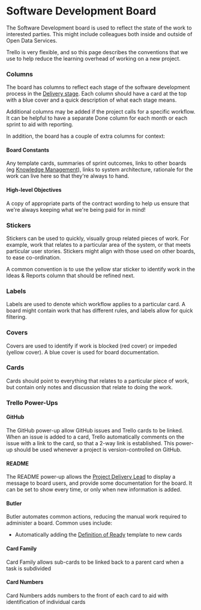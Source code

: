 # Software Development Board

The Software Development board is used to reflect the state of the work to interested parties. This might include colleagues both inside and outside of Open Data Services. 

Trello is very flexible, and so this page describes the conventions that we use to help reduce the learning overhead of working on a new project. 

### Columns

The board has columns to reflect each stage of the software development process in the [Delivery stage](../project-lifecycle-1/delivery-stage.md). Each column should have a card at the top with a blue cover and a quick description of what each stage means. 

Additional columns may be added if the project calls for a specific workflow. It can be helpful to have a separate Done column for each month or each sprint to aid with reporting. 

In addition, the board has a couple of extra columns for context:

#### Board Constants

Any template cards, summaries of sprint outcomes, links to other boards \(eg [Knowledge Management](knowledge-management-board.md)\), links to system architecture, rationale for the work can live here so that they're always to hand. 

#### High-level Objectives

A copy of appropriate parts of the contract wording to help us ensure that we're always keeping what we're being paid for in mind!   

### Stickers

Stickers can be used to quickly, visually group related pieces of work. For example, work that relates to a particular area of the system, or that meets particular user stories. Stickers might align with those used on other boards, to ease co-ordination. 

A common convention is to use the yellow star sticker to identify work in the Ideas & Reports column that should be refined next. 

### Labels

Labels are used to denote which workflow applies to a particular card. A board might contain work that has different rules, and labels allow for quick filtering. 

### Covers

Covers are used to identify if work is blocked \(red cover\) or impeded \(yellow cover\). A blue cover is used for board documentation. 

### Cards

Cards should point to everything that relates to a particular piece of work, but contain only notes and discussion that relate to doing the work. 

### Trello Power-Ups

#### GitHub

The GitHub power-up allow GitHub issues and Trello cards to be linked. When an issue is added to a card, Trello automatically comments on the issue with a link to the card, so that a 2-way link is established. This power-up should be used whenever a project is version-controlled on GitHub.

#### README

The README power-up allows the [Project Delivery Lead](../roles/project-delivery-lead.md) to display a message to board users, and provide some documentation for the board. It can be set to show every time, or only when new information is added. 

#### Butler

Butler automates common actions, reducing the manual work required to administer a board. Common uses include:

* Automatically adding the [Definition of Ready](../patterns-for-collaboration/definition-of-ready.md) template to new cards

#### Card Family

Card Family allows sub-cards to be linked back to a parent card when a task is subdivided

#### Card Numbers

Card Numbers adds numbers to the front of each card to aid with identification of individual cards



